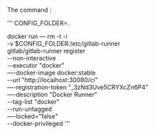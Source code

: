 The command :

'''
CONFIG_FOLDER=.

docker run — rm -t -i \
 -v $CONFIG_FOLDER:/etc/gitlab-runner \
 gitlab/gitlab-runner register \
   --non-interactive \
   --executor "docker" \
   —-docker-image docker:stable \
   --url "http://localhost:30080/ci" \
   —-registration-token "_3zNd3Uve5CRYXcZn6P4" \
   —-description "Docker Runner" \
   --tag-list "docker" \
   --run-untagged \
   —-locked="false" \
   --docker-privileged
'''

